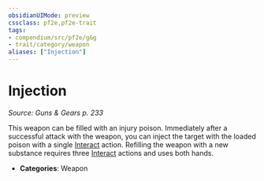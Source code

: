 ```yaml
---
obsidianUIMode: preview
cssclass: pf2e,pf2e-trait
tags:
- compendium/src/pf2e/g&g
- trait/category/weapon
aliases: ["Injection"]
---
```

# Injection  
*Source: Guns & Gears p. 233*  

This weapon can be filled with an injury poison. Immediately after a successful attack with the weapon, you can inject the target with the loaded poison with a single [Interact](../actions/interact.md) action. Refilling the weapon with a new substance requires three [Interact](../actions/interact.md) actions and uses both hands.

- **Categories**: Weapon